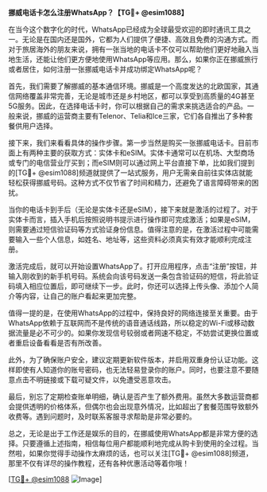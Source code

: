 **挪威电话卡怎么注册WhatsApp？【TG💪+ @esim1088】**

在当今这个数字化的时代，WhatsApp已经成为全球最受欢迎的即时通讯工具之一。无论是在国内还是国外，它都为人们提供了便捷、高效且免费的沟通方式。而对于旅居海外的朋友来说，拥有一张当地的电话卡不仅可以帮助他们更好地融入当地生活，还能让他们更方便地使用WhatsApp等应用。那么，如果你正在挪威旅行或者居住，如何注册一张挪威电话卡并成功绑定WhatsApp呢？

首先，我们需要了解挪威的基本通信环境。挪威是一个高度发达的北欧国家，其通信网络覆盖非常完善，无论是城市还是乡村地区，都可以享受到高质量的4G甚至5G服务。因此，在选择电话卡时，你可以根据自己的需求来挑选适合的产品。一般来说，挪威的运营商主要有Telenor、Telia和Ice三家，它们各自推出了多种套餐供用户选择。

接下来，我们来看看具体的操作步骤。第一步当然是购买一张挪威电话卡。目前市面上有两种主要的获取方式：实体卡和eSIM。实体卡通常可以在机场、大型商场或专门的电信营业厅买到；而eSIM则可以通过网上平台直接下单，比如我们提到的[TG💪+ @esim1088]频道就提供了一站式服务，用户无需亲自前往实体店就能轻松获得挪威号码。这种方式不仅节省了时间和精力，还避免了语言障碍带来的困扰。

当你的电话卡到手后（无论是实体卡还是eSIM），接下来就是激活的过程了。对于实体卡而言，插入手机后按照说明书提示进行操作即可完成激活；如果是eSIM，则需要通过短信验证码等方式验证身份信息。值得注意的是，在激活过程中可能需要输入一些个人信息，如姓名、地址等，这些资料必须真实有效才能顺利完成注册。

激活完成后，就可以开始设置WhatsApp了。打开应用程序，点击“注册”按钮，并输入刚收到的新手机号码。系统会向该号码发送一条包含验证码的短信，将此验证码填入相应位置后，即可继续下一步。此时，你还可以选择上传头像、添加个人简介等内容，让自己的账户看起来更加完整。

值得一提的是，在使用WhatsApp的过程中，保持良好的网络连接至关重要。由于WhatsApp依赖于互联网而不是传统的语音通话线路，所以稳定的Wi-Fi或移动数据流量是必不可少的。如果你发现信号较弱或者网速不稳定，不妨尝试更换位置或者重启设备看看是否有所改善。

此外，为了确保账户安全，建议定期更新软件版本，并启用双重身份认证功能。这样即使有人知道你的账号密码，也无法轻易登录你的账户。同时，也要注意不要随意点击不明链接或下载可疑文件，以免遭受恶意攻击。

最后，别忘了定期检查账单明细，确认是否产生了额外费用。虽然大多数运营商都会提供透明的价格体系，但偶尔也会出现意外情况，比如超出了套餐范围导致额外收费等。遇到问题时，及时联系客服寻求帮助是非常必要的。

总之，无论是出于工作还是娱乐的目的，在挪威使用WhatsApp都是非常方便的选择。只要遵循上述指南，相信每位用户都能顺利地完成从购卡到使用的全过程。当然啦，如果你觉得手动操作太麻烦的话，也可以关注[TG💪+ @esim1088]频道，那里不仅有详尽的操作教程，还有各种优惠活动等着你哦！

[[TG💪+ @esim1088](https://t.me/s/esim1088) ![Image](https://i.postimg.cc/4NQfJmqS/Snipaste-2025-05-13-00-14-12.png)]